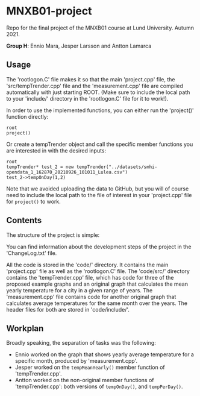 # MNXB01-project
Repo for the final project of the MNXB01 course at Lund University. Autumn 2021.

**Group H**: Ennio Mara, Jesper Larsson and Antton Lamarca

## Usage

The 'rootlogon.C' file makes it so that the main 'project.cpp' file, the 'src/tempTrender.cpp' file and the 'measurement.cpp' file
are compiled automatically with just starting ROOT.
(Make sure to include the local path to your 'include/' directory in the 'rootlogon.C' file for it to work!).

In order to use the implemented functions, you can either run the 'project()' function directly:

    root
    project()

Or create a tempTrender object and call the specific member functions you are interested in with the desired inputs:

    root
    tempTrender* test_2 = new tempTrender("../datasets/smhi-opendata_1_162870_20210926_101011_Lulea.csv")
    test_2->tempOnDay(1,2)

Note that we avoided uploading the data to GitHub, but you will of course need to include the local path to the file of interest in your 'project.cpp' file for ``` project() ``` to work.

## Contents

The structure of the project is simple:

You can find information about the development steps of the project in the 'ChangeLog.txt' file.

All the code is stored in the 'code/' directory. It contains the main 'project.cpp' file as well as the 'rootlogon.C' file.
The 'code/src/' directory contains the 'tempTrender.cpp' file, which has code for three of the proposed example graphs and an original graph that calculates the mean yearly temperature for a city in a given range of years.
The 'measurement.cpp' file contains code for another original graph that calculates average temperatures for the same month over the years.
The header files for both are stored in 'code/include/'.

## Workplan

Broadly speaking, the separation of tasks was the following:
* Ennio worked on the graph that shows yearly average temperature for a specific month, produced by 'measurement.cpp'.
* Jesper worked on the ``` tempMeanYearly() ``` member function of 'tempTrender.cpp'.
* Antton worked on the non-original member functions of 'tempTrender.cpp': both versions of ``` tempOnDay() ```, and ``` tempPerDay() ```.
